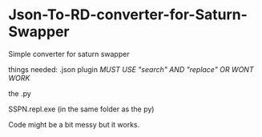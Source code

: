 # Json-To-RD-converter-for-Saturn-Swapper
Simple converter for saturn swapper


things needed:
.json plugin *MUST USE "search" AND "replace" OR WONT WORK*

the .py

SSPN.repl.exe (in the same folder as the py)

Code might be a bit messy but it works.
